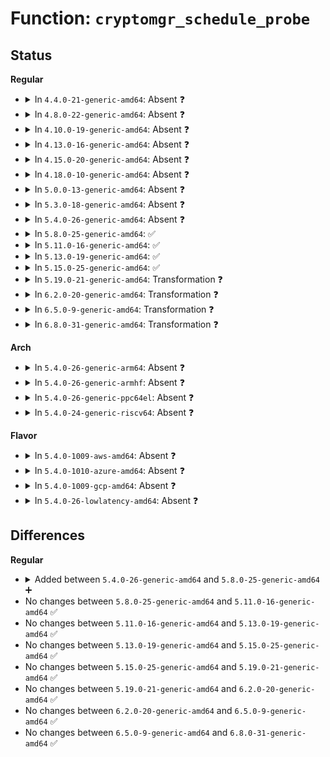 # Function: <code>cryptomgr_schedule_probe</code>

## Status
<b>Regular</b>
<ul>
<li>
<details>
<summary>In <code>4.4.0-21-generic-amd64</code>: Absent ❓</summary>

```json
{
  "name": "cryptomgr_schedule_probe",
  "collision_type": "Unique Static",
  "inline_type": "Full",
  "funcs": [
    {
      "addr": 18446744071582664408,
      "name": "cryptomgr_schedule_probe",
      "external": false,
      "loc": "crypto/algboss.c:95",
      "file": "crypto/algboss.c",
      "inline": "not declared, inlined",
      "caller_inline": [
        "crypto/algboss.c:cryptomgr_notify"
      ],
      "caller_func": []
    }
  ],
  "symbols": []
}
```
</details>
</li>
<li>
<details>
<summary>In <code>4.8.0-22-generic-amd64</code>: Absent ❓</summary>

```json
{
  "name": "cryptomgr_schedule_probe",
  "collision_type": "Unique Static",
  "inline_type": "Full",
  "funcs": [
    {
      "addr": 18446744071582916248,
      "name": "cryptomgr_schedule_probe",
      "external": false,
      "loc": "crypto/algboss.c:95",
      "file": "crypto/algboss.c",
      "inline": "not declared, inlined",
      "caller_inline": [
        "crypto/algboss.c:cryptomgr_notify"
      ],
      "caller_func": []
    }
  ],
  "symbols": []
}
```
</details>
</li>
<li>
<details>
<summary>In <code>4.10.0-19-generic-amd64</code>: Absent ❓</summary>

```json
{
  "name": "cryptomgr_schedule_probe",
  "collision_type": "Unique Static",
  "inline_type": "Full",
  "funcs": [
    {
      "addr": 18446744071583018744,
      "name": "cryptomgr_schedule_probe",
      "external": false,
      "loc": "crypto/algboss.c:95",
      "file": "crypto/algboss.c",
      "inline": "not declared, inlined",
      "caller_inline": [
        "crypto/algboss.c:cryptomgr_notify"
      ],
      "caller_func": []
    }
  ],
  "symbols": []
}
```
</details>
</li>
<li>
<details>
<summary>In <code>4.13.0-16-generic-amd64</code>: Absent ❓</summary>

```json
{
  "name": "cryptomgr_schedule_probe",
  "collision_type": "Unique Static",
  "inline_type": "Full",
  "funcs": [
    {
      "addr": 18446744071583070455,
      "name": "cryptomgr_schedule_probe",
      "external": false,
      "loc": "crypto/algboss.c:95",
      "file": "crypto/algboss.c",
      "inline": "not declared, inlined",
      "caller_inline": [
        "crypto/algboss.c:cryptomgr_notify"
      ],
      "caller_func": []
    }
  ],
  "symbols": []
}
```
</details>
</li>
<li>
<details>
<summary>In <code>4.15.0-20-generic-amd64</code>: Absent ❓</summary>

```json
{
  "name": "cryptomgr_schedule_probe",
  "collision_type": "Unique Static",
  "inline_type": "Full",
  "funcs": [
    {
      "addr": 18446744071583236695,
      "name": "cryptomgr_schedule_probe",
      "external": false,
      "loc": "crypto/algboss.c:95",
      "file": "crypto/algboss.c",
      "inline": "not declared, inlined",
      "caller_inline": [
        "crypto/algboss.c:cryptomgr_notify"
      ],
      "caller_func": []
    }
  ],
  "symbols": []
}
```
</details>
</li>
<li>
<details>
<summary>In <code>4.18.0-10-generic-amd64</code>: Absent ❓</summary>

```json
{
  "name": "cryptomgr_schedule_probe",
  "collision_type": "Unique Static",
  "inline_type": "Full",
  "funcs": [
    {
      "addr": 18446744071583444409,
      "name": "cryptomgr_schedule_probe",
      "external": false,
      "loc": "crypto/algboss.c:95",
      "file": "crypto/algboss.c",
      "inline": "not declared, inlined",
      "caller_inline": [
        "crypto/algboss.c:cryptomgr_notify"
      ],
      "caller_func": []
    }
  ],
  "symbols": []
}
```
</details>
</li>
<li>
<details>
<summary>In <code>5.0.0-13-generic-amd64</code>: Absent ❓</summary>

```json
{
  "name": "cryptomgr_schedule_probe",
  "collision_type": "Unique Static",
  "inline_type": "Full",
  "funcs": [
    {
      "addr": 18446744071583566396,
      "name": "cryptomgr_schedule_probe",
      "external": false,
      "loc": "crypto/algboss.c:95",
      "file": "crypto/algboss.c",
      "inline": "not declared, inlined",
      "caller_inline": [
        "crypto/algboss.c:cryptomgr_notify"
      ],
      "caller_func": []
    }
  ],
  "symbols": []
}
```
</details>
</li>
<li>
<details>
<summary>In <code>5.3.0-18-generic-amd64</code>: Absent ❓</summary>

```json
{
  "name": "cryptomgr_schedule_probe",
  "collision_type": "Unique Static",
  "inline_type": "Full",
  "funcs": [
    {
      "addr": 18446744071583755100,
      "name": "cryptomgr_schedule_probe",
      "external": false,
      "loc": "crypto/algboss.c:90",
      "file": "crypto/algboss.c",
      "inline": "not declared, inlined",
      "caller_inline": [
        "crypto/algboss.c:cryptomgr_notify"
      ],
      "caller_func": []
    }
  ],
  "symbols": []
}
```
</details>
</li>
<li>
<details>
<summary>In <code>5.4.0-26-generic-amd64</code>: Absent ❓</summary>

```json
{
  "name": "cryptomgr_schedule_probe",
  "collision_type": "Unique Static",
  "inline_type": "Full",
  "funcs": [
    {
      "addr": 18446744071583864812,
      "name": "cryptomgr_schedule_probe",
      "external": false,
      "loc": "crypto/algboss.c:90",
      "file": "crypto/algboss.c",
      "inline": "not declared, inlined",
      "caller_inline": [
        "crypto/algboss.c:cryptomgr_notify"
      ],
      "caller_func": []
    }
  ],
  "symbols": []
}
```
</details>
</li>
<li>
<details>
<summary>In <code>5.8.0-25-generic-amd64</code>: ✅</summary>

```c
int cryptomgr_schedule_probe(struct crypto_larval * larval)
```

```json
{
  "name": "cryptomgr_schedule_probe",
  "collision_type": "Unique Static",
  "inline_type": "No",
  "funcs": [
    {
      "addr": 18446744071584254832,
      "name": "cryptomgr_schedule_probe",
      "external": false,
      "loc": "crypto/algboss.c:80",
      "file": "crypto/algboss.c",
      "inline": "seen, unknown",
      "caller_inline": [],
      "caller_func": [
        "crypto/algboss.c:cryptomgr_notify"
      ]
    }
  ],
  "symbols": [
    {
      "addr": 18446744071584254832,
      "name": "cryptomgr_schedule_probe",
      "section": ".text",
      "bind": "STB_LOCAL",
      "size": 801
    }
  ]
}
```
</details>
</li>
<li>
<details>
<summary>In <code>5.11.0-16-generic-amd64</code>: ✅</summary>

```c
int cryptomgr_schedule_probe(struct crypto_larval * larval)
```

```json
{
  "name": "cryptomgr_schedule_probe",
  "collision_type": "Unique Static",
  "inline_type": "No",
  "funcs": [
    {
      "addr": 18446744071584373568,
      "name": "cryptomgr_schedule_probe",
      "external": false,
      "loc": "crypto/algboss.c:80",
      "file": "crypto/algboss.c",
      "inline": "seen, unknown",
      "caller_inline": [],
      "caller_func": [
        "crypto/algboss.c:cryptomgr_notify"
      ]
    }
  ],
  "symbols": [
    {
      "addr": 18446744071584373568,
      "name": "cryptomgr_schedule_probe",
      "section": ".text",
      "bind": "STB_LOCAL",
      "size": 799
    }
  ]
}
```
</details>
</li>
<li>
<details>
<summary>In <code>5.13.0-19-generic-amd64</code>: ✅</summary>

```c
int cryptomgr_schedule_probe(struct crypto_larval * larval)
```

```json
{
  "name": "cryptomgr_schedule_probe",
  "collision_type": "Unique Static",
  "inline_type": "No",
  "funcs": [
    {
      "addr": 18446744071584408000,
      "name": "cryptomgr_schedule_probe",
      "external": false,
      "loc": "crypto/algboss.c:80",
      "file": "crypto/algboss.c",
      "inline": "seen, unknown",
      "caller_inline": [],
      "caller_func": [
        "crypto/algboss.c:cryptomgr_notify"
      ]
    }
  ],
  "symbols": [
    {
      "addr": 18446744071584408000,
      "name": "cryptomgr_schedule_probe",
      "section": ".text",
      "bind": "STB_LOCAL",
      "size": 813
    }
  ]
}
```
</details>
</li>
<li>
<details>
<summary>In <code>5.15.0-25-generic-amd64</code>: ✅</summary>

```c
int cryptomgr_schedule_probe(struct crypto_larval * larval)
```

```json
{
  "name": "cryptomgr_schedule_probe",
  "collision_type": "Unique Static",
  "inline_type": "No",
  "funcs": [
    {
      "addr": 18446744071584803376,
      "name": "cryptomgr_schedule_probe",
      "external": false,
      "loc": "crypto/algboss.c:73",
      "file": "crypto/algboss.c",
      "inline": "seen, unknown",
      "caller_inline": [],
      "caller_func": [
        "crypto/algboss.c:cryptomgr_notify"
      ]
    }
  ],
  "symbols": [
    {
      "addr": 18446744071584803376,
      "name": "cryptomgr_schedule_probe",
      "section": ".text",
      "bind": "STB_LOCAL",
      "size": 1033
    }
  ]
}
```
</details>
</li>
<li>
<details>
<summary>In <code>5.19.0-21-generic-amd64</code>: Transformation ❓</summary>

```c
int cryptomgr_schedule_probe(struct crypto_larval * larval)
```

```json
{
  "name": "cryptomgr_schedule_probe",
  "collision_type": "Unique Static",
  "inline_type": "No",
  "funcs": [
    {
      "addr": 0,
      "name": "cryptomgr_schedule_probe",
      "external": false,
      "loc": "crypto/algboss.c:73",
      "file": "crypto/algboss.c",
      "inline": "seen, unknown",
      "caller_inline": [],
      "caller_func": [
        "crypto/algboss.c:cryptomgr_notify"
      ]
    }
  ],
  "symbols": [
    {
      "addr": 18446744071585493120,
      "name": "cryptomgr_schedule_probe",
      "section": ".text",
      "bind": "STB_LOCAL",
      "size": 1158
    },
    {
      "addr": 18446744071594093156,
      "name": "cryptomgr_schedule_probe.cold",
      "section": ".text",
      "bind": "STB_LOCAL",
      "size": 12
    }
  ]
}
```
</details>
</li>
<li>
<details>
<summary>In <code>6.2.0-20-generic-amd64</code>: Transformation ❓</summary>

```c
int cryptomgr_schedule_probe(struct crypto_larval * larval)
```

```json
{
  "name": "cryptomgr_schedule_probe",
  "collision_type": "Unique Static",
  "inline_type": "No",
  "funcs": [
    {
      "addr": 0,
      "name": "cryptomgr_schedule_probe",
      "external": false,
      "loc": "crypto/algboss.c:73",
      "file": "crypto/algboss.c",
      "inline": "seen, unknown",
      "caller_inline": [],
      "caller_func": [
        "crypto/algboss.c:cryptomgr_notify"
      ]
    }
  ],
  "symbols": [
    {
      "addr": 18446744071586255936,
      "name": "cryptomgr_schedule_probe",
      "section": ".text",
      "bind": "STB_LOCAL",
      "size": 1272
    },
    {
      "addr": 18446744071596103736,
      "name": "cryptomgr_schedule_probe.cold",
      "section": ".text",
      "bind": "STB_LOCAL",
      "size": 35
    }
  ]
}
```
</details>
</li>
<li>
<details>
<summary>In <code>6.5.0-9-generic-amd64</code>: Transformation ❓</summary>

```c
int cryptomgr_schedule_probe(struct crypto_larval * larval)
```

```json
{
  "name": "cryptomgr_schedule_probe",
  "collision_type": "Unique Static",
  "inline_type": "No",
  "funcs": [
    {
      "addr": 0,
      "name": "cryptomgr_schedule_probe",
      "external": false,
      "loc": "crypto/algboss.c:73",
      "file": "crypto/algboss.c",
      "inline": "seen, unknown",
      "caller_inline": [],
      "caller_func": [
        "crypto/algboss.c:cryptomgr_notify"
      ]
    }
  ],
  "symbols": [
    {
      "addr": 18446744071586496304,
      "name": "cryptomgr_schedule_probe",
      "section": ".text",
      "bind": "STB_LOCAL",
      "size": 1488
    },
    {
      "addr": 18446744071596626841,
      "name": "cryptomgr_schedule_probe.cold",
      "section": ".text",
      "bind": "STB_LOCAL",
      "size": 86
    }
  ]
}
```
</details>
</li>
<li>
<details>
<summary>In <code>6.8.0-31-generic-amd64</code>: Transformation ❓</summary>

```c
int cryptomgr_schedule_probe(struct crypto_larval * larval)
```

```json
{
  "name": "cryptomgr_schedule_probe",
  "collision_type": "Unique Static",
  "inline_type": "No",
  "funcs": [
    {
      "addr": 0,
      "name": "cryptomgr_schedule_probe",
      "external": false,
      "loc": "crypto/algboss.c:73",
      "file": "crypto/algboss.c",
      "inline": "seen, unknown",
      "caller_inline": [],
      "caller_func": [
        "crypto/algboss.c:cryptomgr_notify"
      ]
    }
  ],
  "symbols": [
    {
      "addr": 18446744071586766352,
      "name": "cryptomgr_schedule_probe",
      "section": ".text",
      "bind": "STB_LOCAL",
      "size": 1534
    },
    {
      "addr": 18446744071597532720,
      "name": "cryptomgr_schedule_probe.cold",
      "section": ".text",
      "bind": "STB_LOCAL",
      "size": 86
    }
  ]
}
```
</details>
</li>
</ul>
<b>Arch</b>
<ul>
<li>
<details>
<summary>In <code>5.4.0-26-generic-arm64</code>: Absent ❓</summary>

```json
{
  "name": "cryptomgr_schedule_probe",
  "collision_type": "Unique Static",
  "inline_type": "Full",
  "funcs": [
    {
      "addr": 18446603336495682804,
      "name": "cryptomgr_schedule_probe",
      "external": false,
      "loc": "crypto/algboss.c:90",
      "file": "crypto/algboss.c",
      "inline": "not declared, inlined",
      "caller_inline": [
        "crypto/algboss.c:cryptomgr_notify"
      ],
      "caller_func": []
    }
  ],
  "symbols": []
}
```
</details>
</li>
<li>
<details>
<summary>In <code>5.4.0-26-generic-armhf</code>: Absent ❓</summary>

```json
{
  "name": "cryptomgr_schedule_probe",
  "collision_type": "Unique Static",
  "inline_type": "Full",
  "funcs": [
    {
      "addr": 3229033376,
      "name": "cryptomgr_schedule_probe",
      "external": false,
      "loc": "crypto/algboss.c:90",
      "file": "crypto/algboss.c",
      "inline": "not declared, inlined",
      "caller_inline": [
        "crypto/algboss.c:cryptomgr_notify"
      ],
      "caller_func": []
    }
  ],
  "symbols": []
}
```
</details>
</li>
<li>
<details>
<summary>In <code>5.4.0-26-generic-ppc64el</code>: Absent ❓</summary>

```json
{
  "name": "cryptomgr_schedule_probe",
  "collision_type": "Unique Static",
  "inline_type": "Full",
  "funcs": [
    {
      "addr": 13835058055289826720,
      "name": "cryptomgr_schedule_probe",
      "external": false,
      "loc": "crypto/algboss.c:90",
      "file": "crypto/algboss.c",
      "inline": "not declared, inlined",
      "caller_inline": [
        "crypto/algboss.c:cryptomgr_notify"
      ],
      "caller_func": []
    }
  ],
  "symbols": []
}
```
</details>
</li>
<li>
<details>
<summary>In <code>5.4.0-24-generic-riscv64</code>: Absent ❓</summary>

```json
{
  "name": "cryptomgr_schedule_probe",
  "collision_type": "Unique Static",
  "inline_type": "Full",
  "funcs": [
    {
      "addr": 18446743936274831248,
      "name": "cryptomgr_schedule_probe",
      "external": false,
      "loc": "crypto/algboss.c:90",
      "file": "crypto/algboss.c",
      "inline": "not declared, inlined",
      "caller_inline": [
        "crypto/algboss.c:cryptomgr_notify"
      ],
      "caller_func": []
    }
  ],
  "symbols": []
}
```
</details>
</li>
</ul>
<b>Flavor</b>
<ul>
<li>
<details>
<summary>In <code>5.4.0-1009-aws-amd64</code>: Absent ❓</summary>

```json
{
  "name": "cryptomgr_schedule_probe",
  "collision_type": "Unique Static",
  "inline_type": "Full",
  "funcs": [
    {
      "addr": 18446744071583833548,
      "name": "cryptomgr_schedule_probe",
      "external": false,
      "loc": "crypto/algboss.c:90",
      "file": "crypto/algboss.c",
      "inline": "not declared, inlined",
      "caller_inline": [
        "crypto/algboss.c:cryptomgr_notify"
      ],
      "caller_func": []
    }
  ],
  "symbols": []
}
```
</details>
</li>
<li>
<details>
<summary>In <code>5.4.0-1010-azure-amd64</code>: Absent ❓</summary>

```json
{
  "name": "cryptomgr_schedule_probe",
  "collision_type": "Unique Static",
  "inline_type": "Full",
  "funcs": [
    {
      "addr": 18446744071583770604,
      "name": "cryptomgr_schedule_probe",
      "external": false,
      "loc": "crypto/algboss.c:90",
      "file": "crypto/algboss.c",
      "inline": "not declared, inlined",
      "caller_inline": [
        "crypto/algboss.c:cryptomgr_notify"
      ],
      "caller_func": []
    }
  ],
  "symbols": []
}
```
</details>
</li>
<li>
<details>
<summary>In <code>5.4.0-1009-gcp-amd64</code>: Absent ❓</summary>

```json
{
  "name": "cryptomgr_schedule_probe",
  "collision_type": "Unique Static",
  "inline_type": "Full",
  "funcs": [
    {
      "addr": 18446744071583817308,
      "name": "cryptomgr_schedule_probe",
      "external": false,
      "loc": "crypto/algboss.c:90",
      "file": "crypto/algboss.c",
      "inline": "not declared, inlined",
      "caller_inline": [
        "crypto/algboss.c:cryptomgr_notify"
      ],
      "caller_func": []
    }
  ],
  "symbols": []
}
```
</details>
</li>
<li>
<details>
<summary>In <code>5.4.0-26-lowlatency-amd64</code>: Absent ❓</summary>

```json
{
  "name": "cryptomgr_schedule_probe",
  "collision_type": "Unique Static",
  "inline_type": "Full",
  "funcs": [
    {
      "addr": 18446744071583918380,
      "name": "cryptomgr_schedule_probe",
      "external": false,
      "loc": "crypto/algboss.c:90",
      "file": "crypto/algboss.c",
      "inline": "not declared, inlined",
      "caller_inline": [
        "crypto/algboss.c:cryptomgr_notify"
      ],
      "caller_func": []
    }
  ],
  "symbols": []
}
```
</details>
</li>
</ul>

## Differences
<b>Regular</b>
<ul>
<li>
<details>
<summary>Added between <code>5.4.0-26-generic-amd64</code> and <code>5.8.0-25-generic-amd64</code> ➕</summary>

```c
int cryptomgr_schedule_probe(struct crypto_larval * larval)
```
</details>
</li>
<li>
No changes between <code>5.8.0-25-generic-amd64</code> and <code>5.11.0-16-generic-amd64</code> ✅
</li>
<li>
No changes between <code>5.11.0-16-generic-amd64</code> and <code>5.13.0-19-generic-amd64</code> ✅
</li>
<li>
No changes between <code>5.13.0-19-generic-amd64</code> and <code>5.15.0-25-generic-amd64</code> ✅
</li>
<li>
No changes between <code>5.15.0-25-generic-amd64</code> and <code>5.19.0-21-generic-amd64</code> ✅
</li>
<li>
No changes between <code>5.19.0-21-generic-amd64</code> and <code>6.2.0-20-generic-amd64</code> ✅
</li>
<li>
No changes between <code>6.2.0-20-generic-amd64</code> and <code>6.5.0-9-generic-amd64</code> ✅
</li>
<li>
No changes between <code>6.5.0-9-generic-amd64</code> and <code>6.8.0-31-generic-amd64</code> ✅
</li>
</ul>
